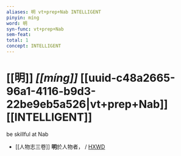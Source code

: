 ```yaml
---
aliases: 明 vt+prep+Nab INTELLIGENT
pinyin: míng
word: 明
syn-func: vt+prep+Nab
sem-feat: 
total: 1
concept: INTELLIGENT 
---
```

# [[明]] *[[míng]]*  [[uuid-c48a2665-96a1-4116-b9d3-22be9eb5a526|vt+prep+Nab]] [[INTELLIGENT]]
be skillful at Nab
 - [[人物志三卷]] **明**於人物者，
                     / [HXWD](https://hxwd.org/textview.html?location=CH2a1468_CHANT_001-1a.10)